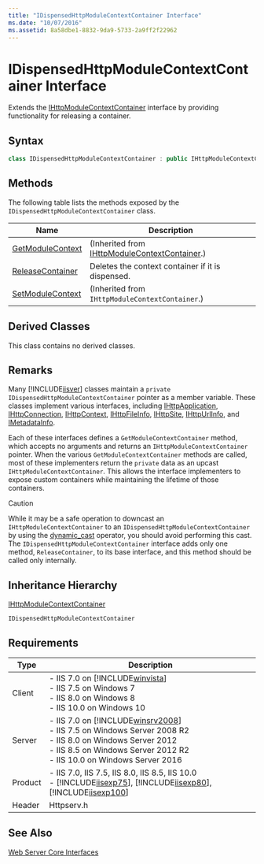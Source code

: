 ```yaml
---
title: "IDispensedHttpModuleContextContainer Interface"
ms.date: "10/07/2016"
ms.assetid: 8a58dbe1-8832-9da9-5733-2a9ff2f22962
---
```

# IDispensedHttpModuleContextContainer Interface

Extends the [IHttpModuleContextContainer](../../web-development-reference/native-code-api-reference/ihttpmodulecontextcontainer-interface.md) interface by providing functionality for releasing a container.  
  
## Syntax  
  
```cpp  
class IDispensedHttpModuleContextContainer : public IHttpModuleContextContainer  
```  
  
## Methods  

 The following table lists the methods exposed by the `IDispensedHttpModuleContextContainer` class.  
  
|Name|Description|  
|----------|-----------------|  
|[GetModuleContext](../../web-development-reference/native-code-api-reference/ihttpmodulecontextcontainer-getmodulecontext-method.md)|(Inherited from [IHttpModuleContextContainer](../../web-development-reference/native-code-api-reference/ihttpmodulecontextcontainer-interface.md).)|  
|[ReleaseContainer](../../web-development-reference/native-code-api-reference/idispensedhttpmodulecontextcontainer-releasecontainer-method.md)|Deletes the context container if it is dispensed.|  
|[SetModuleContext](../../web-development-reference/native-code-api-reference/ihttpmodulecontextcontainer-setmodulecontext-method.md)|(Inherited from `IHttpModuleContextContainer`.)|  
  
## Derived Classes  

 This class contains no derived classes.  
  
## Remarks  

 Many [!INCLUDE[iisver](../../wmi-provider/includes/iisver-md.md)] classes maintain a `private` `IDispensedHttpModuleContextContainer` pointer as a member variable. These classes implement various interfaces, including [IHttpApplication](../../web-development-reference/native-code-api-reference/ihttpapplication-interface.md), [IHttpConnection](../../web-development-reference/native-code-api-reference/ihttpconnection-interface.md), [IHttpContext](../../web-development-reference/native-code-api-reference/ihttpcontext-interface.md), [IHttpFileInfo](../../web-development-reference/native-code-api-reference/ihttpfileinfo-interface.md), [IHttpSite](../../web-development-reference/native-code-api-reference/ihttpsite-interface.md), [IHttpUrlInfo](../../web-development-reference/native-code-api-reference/ihttpurlinfo-interface.md), and [IMetadataInfo](../../web-development-reference/native-code-api-reference/imetadatainfo-interface.md).  
  
 Each of these interfaces defines a `GetModuleContextContainer` method, which accepts no arguments and returns an `IHttpModuleContextContainer` pointer. When the various `GetModuleContextContainer` methods are called, most of these implementers return the `private` data as an upcast `IHttpModuleContextContainer`. This allows the interface implementers to expose custom containers while maintaining the lifetime of those containers.  
  
> [!CAUTION]
>  While it may be a safe operation to downcast an `IHttpModuleContextContainer` to an `IDispensedHttpModuleContextContainer` by using the [dynamic_cast](https://go.microsoft.com/fwlink/?LinkId=57556) operator, you should avoid performing this cast. The `IDispensedHttpModuleContextContainer` interface adds only one method, `ReleaseContainer`, to its base interface, and this method should be called only internally.  
  
## Inheritance Hierarchy  

 [IHttpModuleContextContainer](../../web-development-reference/native-code-api-reference/ihttpmodulecontextcontainer-interface.md)  
  
 `IDispensedHttpModuleContextContainer`  
  
## Requirements  
  
|Type|Description|  
|----------|-----------------|  
|Client|-   IIS 7.0 on [!INCLUDE[winvista](../../wmi-provider/includes/winvista-md.md)]<br />-   IIS 7.5 on Windows 7<br />-   IIS 8.0 on Windows 8<br />-   IIS 10.0 on Windows 10|  
|Server|-   IIS 7.0 on [!INCLUDE[winsrv2008](../../wmi-provider/includes/winsrv2008-md.md)]<br />-   IIS 7.5 on Windows Server 2008 R2<br />-   IIS 8.0 on Windows Server 2012<br />-   IIS 8.5 on Windows Server 2012 R2<br />-   IIS 10.0 on Windows Server 2016|  
|Product|-   IIS 7.0, IIS 7.5, IIS 8.0, IIS 8.5, IIS 10.0<br />-   [!INCLUDE[iisexp75](../../web-development-reference/native-code-api-reference/includes/iisexp75-md.md)], [!INCLUDE[iisexp80](../../web-development-reference/native-code-api-reference/includes/iisexp80-md.md)], [!INCLUDE[iisexp100](../../web-development-reference/native-code-api-reference/includes/iisexp100-md.md)]|  
|Header|Httpserv.h|  
  
## See Also  

 [Web Server Core Interfaces](../../web-development-reference/native-code-api-reference/web-server-core-interfaces.md)
